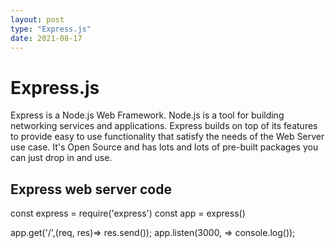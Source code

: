 ```yaml
---
layout: post
type: "Express.js"
date: 2021-08-17
---
```

# Express.js
Express is a Node.js Web Framework.
Node.js is a tool for building networking services and applications.
Express builds on top of its features to provide easy to use functionality that satisfy the needs
of the Web Server use case.
It's Open Source and has lots and lots of pre-built
packages you can just drop in and use.

## Express web server code

const express = require('express')
const app = express()

app.get('/',(req, res)=> res.send());
app.listen(3000, => console.log());
